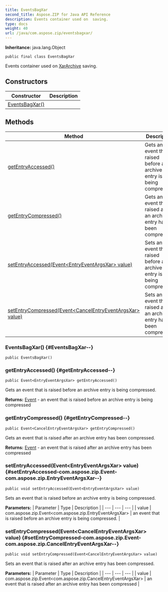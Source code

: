 ```yaml
---
title: EventsBagXar
second_title: Aspose.ZIP for Java API Reference
description: Events container used on  saving.
type: docs
weight: 40
url: /java/com.aspose.zip/eventsbagxar/
---
```


**Inheritance:**
java.lang.Object
```
public final class EventsBagXar
```

Events container used on [XarArchive](../../com.aspose.zip/xararchive) saving.
## Constructors

| Constructor | Description |
| --- | --- |
| [EventsBagXar()](#EventsBagXar--) |  |
## Methods

| Method | Description |
| --- | --- |
| [getEntryAccessed()](#getEntryAccessed--) | Gets an event that is raised before an archive entry is being compressed. |
| [getEntryCompressed()](#getEntryCompressed--) | Gets an event that is raised after an archive entry has been compressed. |
| [setEntryAccessed(Event&lt;EntryEventArgsXar&gt; value)](#setEntryAccessed-com.aspose.zip.Event-com.aspose.zip.EntryEventArgsXar--) | Sets an event that is raised before an archive entry is being compressed. |
| [setEntryCompressed(Event&lt;CancelEntryEventArgsXar&gt; value)](#setEntryCompressed-com.aspose.zip.Event-com.aspose.zip.CancelEntryEventArgsXar--) | Sets an event that is raised after an archive entry has been compressed. |
### EventsBagXar() {#EventsBagXar--}
```
public EventsBagXar()
```


### getEntryAccessed() {#getEntryAccessed--}
```
public Event<EntryEventArgsXar> getEntryAccessed()
```


Gets an event that is raised before an archive entry is being compressed.

**Returns:**
[Event](../../com.aspose.zip/event) - an event that is raised before an archive entry is being compressed
### getEntryCompressed() {#getEntryCompressed--}
```
public Event<CancelEntryEventArgsXar> getEntryCompressed()
```


Gets an event that is raised after an archive entry has been compressed.

**Returns:**
[Event](../../com.aspose.zip/event) - an event that is raised after an archive entry has been compressed
### setEntryAccessed(Event&lt;EntryEventArgsXar&gt; value) {#setEntryAccessed-com.aspose.zip.Event-com.aspose.zip.EntryEventArgsXar--}
```
public void setEntryAccessed(Event<EntryEventArgsXar> value)
```


Sets an event that is raised before an archive entry is being compressed.

**Parameters:**
| Parameter | Type | Description |
| --- | --- | --- |
| value | com.aspose.zip.Event&lt;com.aspose.zip.EntryEventArgsXar&gt; | an event that is raised before an archive entry is being compressed. |

### setEntryCompressed(Event&lt;CancelEntryEventArgsXar&gt; value) {#setEntryCompressed-com.aspose.zip.Event-com.aspose.zip.CancelEntryEventArgsXar--}
```
public void setEntryCompressed(Event<CancelEntryEventArgsXar> value)
```


Sets an event that is raised after an archive entry has been compressed.

**Parameters:**
| Parameter | Type | Description |
| --- | --- | --- |
| value | com.aspose.zip.Event&lt;com.aspose.zip.CancelEntryEventArgsXar&gt; | an event that is raised after an archive entry has been compressed |

